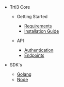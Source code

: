 - Trtl3 Core

  - Getting Started
    - [Requirements](GS_Requirements.md)
    - [Installation Guide](GS_Install.md)

  - API
    - [Authentication](API_Authentication.md)
    - [Endpoints](API_Endpoints.md)

- SDK's
  - [Golang](SDK_Golang.md)
  - [Node](SDK_Node.md)

<!-- - Trtl3 Studio -->
<!--   - [Install](README.md) -->
